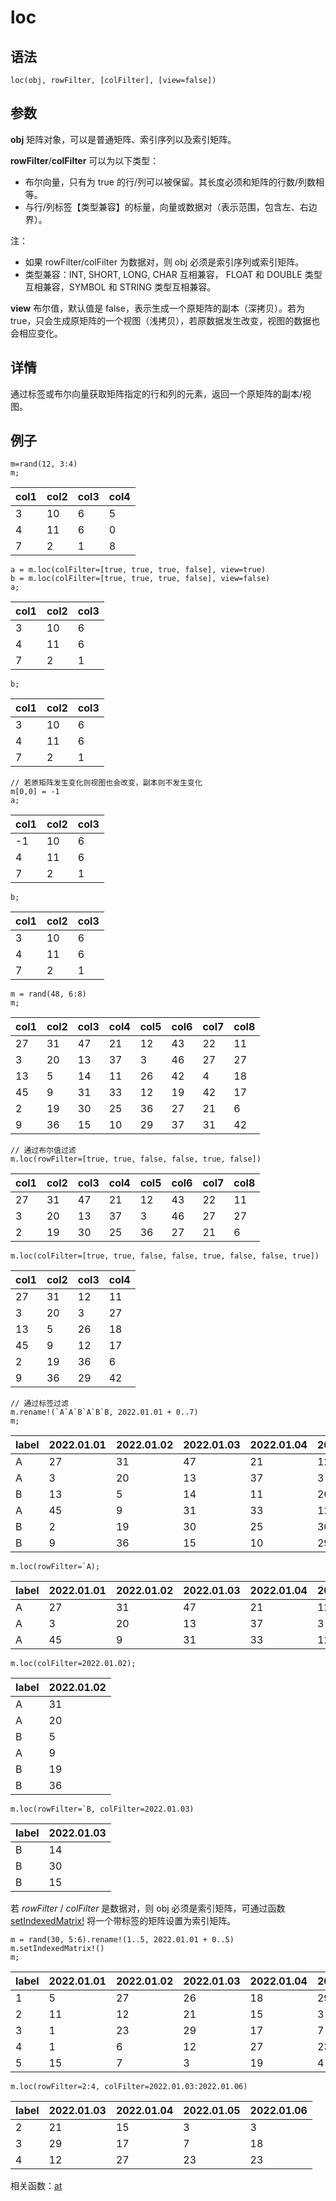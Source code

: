 # loc

## 语法

`loc(obj, rowFilter, [colFilter], [view=false])`

## 参数

**obj** 矩阵对象，可以是普通矩阵、索引序列以及索引矩阵。

**rowFilter**/**colFilter** 可以为以下类型：

* 布尔向量，只有为 true 的行/列可以被保留。其长度必须和矩阵的行数/列数相等。
* 与行/列标签【类型兼容】的标量，向量或数据对（表示范围，包含左、右边界）。

注：

* 如果 rowFilter/colFilter 为数据对，则 obj
  必须是索引序列或索引矩阵。
* 类型兼容：INT, SHORT, LONG, CHAR 互相兼容， FLOAT 和 DOUBLE
  类型互相兼容，SYMBOL 和 STRING 类型互相兼容。

**view** 布尔值，默认值是 false，表示生成一个原矩阵的副本（深拷贝）。若为
true，只会生成原矩阵的一个视图（浅拷贝），若原数据发生改变，视图的数据也会相应变化。

## 详情

通过标签或布尔向量获取矩阵指定的行和列的元素，返回一个原矩阵的副本/视图。

## 例子

```
m=rand(12, 3:4)
m;
```

| col1 | col2 | col3 | col4 |
| --- | --- | --- | --- |
| 3 | 10 | 6 | 5 |
| 4 | 11 | 6 | 0 |
| 7 | 2 | 1 | 8 |

```
a = m.loc(colFilter=[true, true, true, false], view=true)
b = m.loc(colFilter=[true, true, true, false], view=false)
a;
```

| col1 | col2 | col3 |
| --- | --- | --- |
| 3 | 10 | 6 |
| 4 | 11 | 6 |
| 7 | 2 | 1 |

```
b;
```

| col1 | col2 | col3 |
| --- | --- | --- |
| 3 | 10 | 6 |
| 4 | 11 | 6 |
| 7 | 2 | 1 |

```
// 若原矩阵发生变化则视图也会改变，副本则不发生变化
m[0,0] = -1
a;
```

| col1 | col2 | col3 |
| --- | --- | --- |
| -1 | 10 | 6 |
| 4 | 11 | 6 |
| 7 | 2 | 1 |

```
b;
```

| col1 | col2 | col3 |
| --- | --- | --- |
| 3 | 10 | 6 |
| 4 | 11 | 6 |
| 7 | 2 | 1 |

```
m = rand(48, 6:8)
m;
```

| col1 | col2 | col3 | col4 | col5 | col6 | col7 | col8 |
| --- | --- | --- | --- | --- | --- | --- | --- |
| 27 | 31 | 47 | 21 | 12 | 43 | 22 | 11 |
| 3 | 20 | 13 | 37 | 3 | 46 | 27 | 27 |
| 13 | 5 | 14 | 11 | 26 | 42 | 4 | 18 |
| 45 | 9 | 31 | 33 | 12 | 19 | 42 | 17 |
| 2 | 19 | 30 | 25 | 36 | 27 | 21 | 6 |
| 9 | 36 | 15 | 10 | 29 | 37 | 31 | 42 |

```
// 通过布尔值过滤
m.loc(rowFilter=[true, true, false, false, true, false])
```

| col1 | col2 | col3 | col4 | col5 | col6 | col7 | col8 |
| --- | --- | --- | --- | --- | --- | --- | --- |
| 27 | 31 | 47 | 21 | 12 | 43 | 22 | 11 |
| 3 | 20 | 13 | 37 | 3 | 46 | 27 | 27 |
| 2 | 19 | 30 | 25 | 36 | 27 | 21 | 6 |

```
m.loc(colFilter=[true, true, false, false, true, false, false, true])
```

| col1 | col2 | col3 | col4 |
| --- | --- | --- | --- |
| 27 | 31 | 12 | 11 |
| 3 | 20 | 3 | 27 |
| 13 | 5 | 26 | 18 |
| 45 | 9 | 12 | 17 |
| 2 | 19 | 36 | 6 |
| 9 | 36 | 29 | 42 |

```
// 通过标签过滤
m.rename!(`A`A`B`A`B`B, 2022.01.01 + 0..7)
m;
```

| label | 2022.01.01 | 2022.01.02 | 2022.01.03 | 2022.01.04 | 2022.01.05 | 2022.01.06 | 2022.01.07 | 2022.01.08 |
| --- | --- | --- | --- | --- | --- | --- | --- | --- |
| A | 27 | 31 | 47 | 21 | 12 | 43 | 22 | 11 |
| A | 3 | 20 | 13 | 37 | 3 | 46 | 27 | 27 |
| B | 13 | 5 | 14 | 11 | 26 | 42 | 4 | 18 |
| A | 45 | 9 | 31 | 33 | 12 | 19 | 42 | 17 |
| B | 2 | 19 | 30 | 25 | 36 | 27 | 21 | 6 |
| B | 9 | 36 | 15 | 10 | 29 | 37 | 31 | 42 |

```
m.loc(rowFilter=`A);
```

| label | 2022.01.01 | 2022.01.02 | 2022.01.03 | 2022.01.04 | 2022.01.05 | 2022.01.06 | 2022.01.07 | 2022.01.08 |
| --- | --- | --- | --- | --- | --- | --- | --- | --- |
| A | 27 | 31 | 47 | 21 | 12 | 43 | 22 | 11 |
| A | 3 | 20 | 13 | 37 | 3 | 46 | 27 | 27 |
| A | 45 | 9 | 31 | 33 | 12 | 19 | 42 | 17 |

```
m.loc(colFilter=2022.01.02);
```

| label | 2022.01.02 |
| --- | --- |
| A | 31 |
| A | 20 |
| B | 5 |
| A | 9 |
| B | 19 |
| B | 36 |

```
m.loc(rowFilter=`B, colFilter=2022.01.03)
```

| label | 2022.01.03 |
| --- | --- |
| B | 14 |
| B | 30 |
| B | 15 |

若 *rowFilter* / *colFilter* 是数据对，则 obj 必须是索引矩阵，可通过函数
[setIndexedMatrix!](../s/setIndexedMatrix_.html)
将一个带标签的矩阵设置为索引矩阵。

```
m = rand(30, 5:6).rename!(1..5, 2022.01.01 + 0..5)
m.setIndexedMatrix!()
m;
```

| label | 2022.01.01 | 2022.01.02 | 2022.01.03 | 2022.01.04 | 2022.01.05 | 2022.01.06 |
| --- | --- | --- | --- | --- | --- | --- |
| 1 | 5 | 27 | 26 | 18 | 29 | 3 |
| 2 | 11 | 12 | 21 | 15 | 3 | 3 |
| 3 | 1 | 23 | 29 | 17 | 7 | 18 |
| 4 | 1 | 6 | 12 | 27 | 23 | 23 |
| 5 | 15 | 7 | 3 | 19 | 4 | 8 |

```
m.loc(rowFilter=2:4, colFilter=2022.01.03:2022.01.06)
```

| label | 2022.01.03 | 2022.01.04 | 2022.01.05 | 2022.01.06 |
| --- | --- | --- | --- | --- |
| 2 | 21 | 15 | 3 | 3 |
| 3 | 29 | 17 | 7 | 18 |
| 4 | 12 | 27 | 23 | 23 |

相关函数：[at](../a/at.html)

